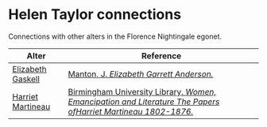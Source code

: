 # Helen Taylor connections
Connections with other alters in the Florence Nightingale egonet.

| Alter  | Reference|
| ------------- |------------- |
| [Elizabeth Gaskell](https://github.com/altealo/FNTest/blob/master/AltersReferences/ElizabethGaskell.md)|[Manton, J. *Elizabeth Garrett Anderson.*](https://books.google.co.uk/books?id=8ql-DwAAQBAJ&pg=PT210&lpg=PT210&dq=helen+taylor+elizabeth+gaskell&source=bl&ots=Xh27alqUfm&sig=ACfU3U0-RG_ONtx1E00D4WqJ3XMnwAqEgA&hl=en&sa=X&ved=2ahUKEwj5wcO8yvzjAhXysHEKHcjyCvI4ChDoATAAegQICBAB#v=onepage&q=helen%20taylor%20elizabeth%20gaskell&f=false)|
| [Harriet Martineau](https://github.com/altealo/FNTest/blob/master/AltersReferences/HarrietMartineau.md)|[Birmingham University Library. *Women, Emancipation and Literature The Papers ofHarriet Martineau 1802-1876.*](http://www.ampltd.co.uk/digital_guides/women_emancipation_literature/documents/WomenEmancipationandLiteratureDetailedListing.pdf)|
